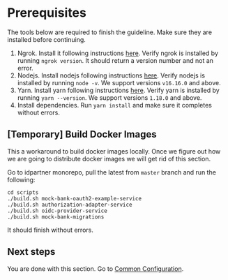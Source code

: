 # Prerequisites
The tools below are required to finish the guideline. Make sure they are installed before continuing.

1. Ngrok. Install it following instructions [here](https://ngrok.com/download). Verify ngrok is installed by running `ngrok version`. It should return a version number and not an error.
1. Nodejs. Install nodejs following instructions [here](https://nodejs.org/en/download/). Verify nodejs is installed by running `node -v`. We support versions `v16.16.0` and above.
1. Yarn. Install yarn following instructions [here](https://classic.yarnpkg.com/lang/en/docs/install/#mac-stable). Verify yarn is installed by running `yarn --version`. We support versions `1.18.0` and above.
1. Install dependencies. Run `yarn install` and make sure it completes without errors.

## [Temporary] Build Docker Images
This a workaround to build docker images locally. Once we figure out how we are going to distribute docker images we will get rid of this section.

Go to idpartner monorepo, pull the latest from `master` branch and run the following:
```
cd scripts 
./build.sh mock-bank-oauth2-example-service
./build.sh authorization-adapter-service
./build.sh oidc-provider-service 
./build.sh mock-bank-migrations
```

It should finish without errors.

## Next steps
You are done with this section. Go to [Common Configuration](common-configuration.md).
